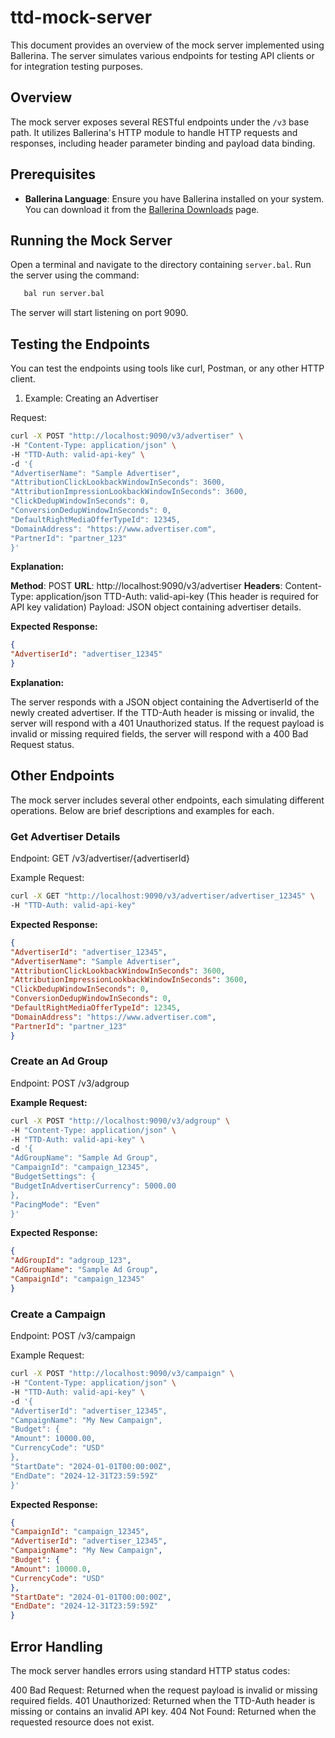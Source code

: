 # ttd-mock-server

This document provides an overview of the mock server implemented using Ballerina. The server simulates various endpoints for testing API clients or for integration testing purposes.

## Overview

The mock server exposes several RESTful endpoints under the `/v3` base path. It utilizes Ballerina's HTTP module to handle HTTP requests and responses, including header parameter binding and payload data binding.

## Prerequisites

- **Ballerina Language**: Ensure you have Ballerina installed on your system. You can download it from the [Ballerina Downloads](https://ballerina.io/downloads/) page.

## Running the Mock Server

Open a terminal and navigate to the directory containing `server.bal`. Run the server using the command:

```bash
   bal run server.bal
```

The server will start listening on port 9090.

## Testing the Endpoints

You can test the endpoints using tools like curl, Postman, or any other HTTP client.

1. Example: Creating an Advertiser

Request:

```bash
curl -X POST "http://localhost:9090/v3/advertiser" \
-H "Content-Type: application/json" \
-H "TTD-Auth: valid-api-key" \
-d '{
"AdvertiserName": "Sample Advertiser",
"AttributionClickLookbackWindowInSeconds": 3600,
"AttributionImpressionLookbackWindowInSeconds": 3600,
"ClickDedupWindowInSeconds": 0,
"ConversionDedupWindowInSeconds": 0,
"DefaultRightMediaOfferTypeId": 12345,
"DomainAddress": "https://www.advertiser.com",
"PartnerId": "partner_123"
}'
```

**Explanation:**

**Method**: POST
**URL**: http://localhost:9090/v3/advertiser
**Headers**:
Content-Type: application/json
TTD-Auth: valid-api-key (This header is required for API key validation)
Payload: JSON object containing advertiser details.

**Expected Response:**

```json
{
"AdvertiserId": "advertiser_12345"
}
```

**Explanation:**

The server responds with a JSON object containing the AdvertiserId of the newly created advertiser.
If the TTD-Auth header is missing or invalid, the server will respond with a 401 Unauthorized status.
If the request payload is invalid or missing required fields, the server will respond with a 400 Bad Request status.

## Other Endpoints
The mock server includes several other endpoints, each simulating different operations. Below are brief descriptions and examples for each.

### Get Advertiser Details
Endpoint: GET /v3/advertiser/{advertiserId}

Example Request:

```bash
curl -X GET "http://localhost:9090/v3/advertiser/advertiser_12345" \
-H "TTD-Auth: valid-api-key"
```

**Expected Response:**

```json
{
"AdvertiserId": "advertiser_12345",
"AdvertiserName": "Sample Advertiser",
"AttributionClickLookbackWindowInSeconds": 3600,
"AttributionImpressionLookbackWindowInSeconds": 3600,
"ClickDedupWindowInSeconds": 0,
"ConversionDedupWindowInSeconds": 0,
"DefaultRightMediaOfferTypeId": 12345,
"DomainAddress": "https://www.advertiser.com",
"PartnerId": "partner_123"
}
```

### Create an Ad Group
Endpoint: POST /v3/adgroup

**Example Request:**

```bash
curl -X POST "http://localhost:9090/v3/adgroup" \
-H "Content-Type: application/json" \
-H "TTD-Auth: valid-api-key" \
-d '{
"AdGroupName": "Sample Ad Group",
"CampaignId": "campaign_12345",
"BudgetSettings": {
"BudgetInAdvertiserCurrency": 5000.00
},
"PacingMode": "Even"
}'
```

**Expected Response:**

```json
{
"AdGroupId": "adgroup_123",
"AdGroupName": "Sample Ad Group",
"CampaignId": "campaign_12345"
}
```

### Create a Campaign
Endpoint: POST /v3/campaign

Example Request:

```bash
curl -X POST "http://localhost:9090/v3/campaign" \
-H "Content-Type: application/json" \
-H "TTD-Auth: valid-api-key" \
-d '{
"AdvertiserId": "advertiser_12345",
"CampaignName": "My New Campaign",
"Budget": {
"Amount": 10000.00,
"CurrencyCode": "USD"
},
"StartDate": "2024-01-01T00:00:00Z",
"EndDate": "2024-12-31T23:59:59Z"
}'
```

**Expected Response:**

```json
{
"CampaignId": "campaign_12345",
"AdvertiserId": "advertiser_12345",
"CampaignName": "My New Campaign",
"Budget": {
"Amount": 10000.0,
"CurrencyCode": "USD"
},
"StartDate": "2024-01-01T00:00:00Z",
"EndDate": "2024-12-31T23:59:59Z"
}
```

## Error Handling
The mock server handles errors using standard HTTP status codes:

400 Bad Request: Returned when the request payload is invalid or missing required fields.
401 Unauthorized: Returned when the TTD-Auth header is missing or contains an invalid API key.
404 Not Found: Returned when the requested resource does not exist.
